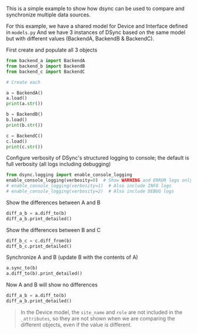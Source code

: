 

This is a simple example to show how dsync can be used to compare and synchronize multiple data sources.

For this example, we have a shared model for Device and Interface defined in `models.py`
And we have 3 instances of DSync based on the same model but with different values (BackendA, BackendB & BackendC).


First create and populate all 3 objects
```python
from backend_a import BackendA
from backend_b import BackendB
from backend_c import BackendC

# Create each

a = BackendA()
a.load()
print(a.str())

b = BackendB()
b.load()
print(b.str())

c = BackendC()
c.load()
print(c.str())
```

Configure verbosity of DSync's structured logging to console; the default is full verbosity (all logs including debugging)
```python
from dsync.logging import enable_console_logging
enable_console_logging(verbosity=0)  # Show WARNING and ERROR logs only
# enable_console_logging(verbosity=1)  # Also include INFO logs
# enable_console_logging(verbosity=2)  # Also include DEBUG logs
```

Show the differences between A and B
```python
diff_a_b = a.diff_to(b)
diff_a_b.print_detailed()
```

Show the differences between B and C
```python
diff_b_c = c.diff_from(b)
diff_b_c.print_detailed()
```

Synchronize A and B (update B with the contents of A)
```python
a.sync_to(b)
a.diff_to(b).print_detailed()
```

Now A and B will show no differences
```python
diff_a_b = a.diff_to(b)
diff_a_b.print_detailed()
```

> In the Device model, the `site_name` and `role` are not included in the `_attributes`, so they are not shown when we are comparing the different objects, even if the value is different.
